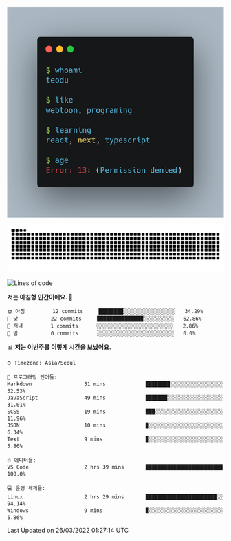 [![terminal](https://github.com/teodu1597/teodu1597/blob/main/carbon.png)](https://github.com/teodu1597)

[![Snake](https://raw.githubusercontent.com/teodu1597/teodu1597/output/github-contribution-grid-snake.svg)](https://github.com/teodu1597)

<!--START_SECTION:waka-->
![Lines of code](https://img.shields.io/badge/%EC%A0%80%EB%8A%94%20%EC%97%AC%ED%83%9C%EA%B9%8C%EC%A7%80%20-12%20%EC%A4%84%EC%9D%98%20%EC%BD%94%EB%93%9C%EB%A5%BC%20%EC%9E%91%EC%84%B1%ED%96%88%EC%96%B4%EC%9A%94.-blue)

**저는 아침형 인간이에요. 🐤** 

```text
🌞 아침         12 commits     ████████░░░░░░░░░░░░░░░░░   34.29% 
🌆 낮　         22 commits     ███████████████░░░░░░░░░░   62.86% 
🌃 저녁         1 commits      ░░░░░░░░░░░░░░░░░░░░░░░░░   2.86% 
🌙 밤　         0 commits      ░░░░░░░░░░░░░░░░░░░░░░░░░   0.0%

```


📊 **저는 이번주를 이렇게 시간을 보냈어요.** 

```text
⌚︎ Timezone: Asia/Seoul

💬 프로그래밍 언어들: 
Markdown                 51 mins             ████████░░░░░░░░░░░░░░░░░   32.53% 
JavaScript               49 mins             ███████░░░░░░░░░░░░░░░░░░   31.01% 
SCSS                     19 mins             ███░░░░░░░░░░░░░░░░░░░░░░   11.96% 
JSON                     10 mins             █░░░░░░░░░░░░░░░░░░░░░░░░   6.34% 
Text                     9 mins              █░░░░░░░░░░░░░░░░░░░░░░░░   5.86%

🔥 에디터들: 
VS Code                  2 hrs 39 mins       █████████████████████████   100.0%

💻 운영 체제들: 
Linux                    2 hrs 29 mins       ███████████████████████░░   94.14% 
Windows                  9 mins              █░░░░░░░░░░░░░░░░░░░░░░░░   5.86%

```


 Last Updated on 26/03/2022 01:27:14 UTC
<!--END_SECTION:waka-->

